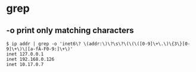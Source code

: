 # grep

## -o  print only matching characters

```
$ ip addr | grep -o 'inet6\? \(addr:\)\?\s\?\(\(\([0-9]\+\.\)\{3\}[0-9]\+\)\|[a-fA-F0-9:]\+\)' 
inet 127.0.0.1
inet 192.168.0.126
inet 10.17.0.7
```

